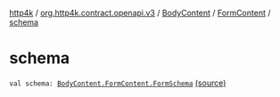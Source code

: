 [http4k](../../../index.md) / [org.http4k.contract.openapi.v3](../../index.md) / [BodyContent](../index.md) / [FormContent](index.md) / [schema](./schema.md)

# schema

`val schema: `[`BodyContent.FormContent.FormSchema`](-form-schema/index.md) [(source)](https://github.com/http4k/http4k/blob/master/http4k-contract/src/main/kotlin/org/http4k/contract/openapi/v3/model.kt#L54)